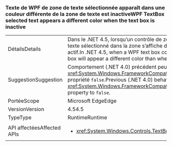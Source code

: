 ### <a name="wpf-textbox-selected-text-appears-a-different-color-when-the-text-box-is-inactive"></a><span data-ttu-id="4554c-101">Texte de WPF de zone de texte sélectionnée apparaît dans une couleur différente de la zone de texte est inactive</span><span class="sxs-lookup"><span data-stu-id="4554c-101">WPF TextBox selected text appears a different color when the text box is inactive</span></span>

|   |   |
|---|---|
|<span data-ttu-id="4554c-102">Détails</span><span class="sxs-lookup"><span data-stu-id="4554c-102">Details</span></span>|<span data-ttu-id="4554c-103">Dans le .NET 4.5, lorsqu’un contrôle de zone de texte WPF est inactif (c’est-à-dire qu’il n’a pas le focus), le texte sélectionné dans la zone s’affiche dans une couleur différente de celle utilisée lorsque le contrôle est actif.</span><span class="sxs-lookup"><span data-stu-id="4554c-103">In .NET 4.5, when a WPF text box control is inactive (it doesn't have focus), the selected text inside the box will appear a different color than when the control is active.</span></span>|
|<span data-ttu-id="4554c-104">Suggestion</span><span class="sxs-lookup"><span data-stu-id="4554c-104">Suggestion</span></span>|<span data-ttu-id="4554c-105">Comportement (.NET 4.0) précédent peut être restauré en affectant la <xref:System.Windows.FrameworkCompatibilityPreferences.AreInactiveSelectionHighlightBrushKeysSupported> propriété <code>false</code>.</span><span class="sxs-lookup"><span data-stu-id="4554c-105">Previous (.NET 4.0) behavior may be restored by setting the <xref:System.Windows.FrameworkCompatibilityPreferences.AreInactiveSelectionHighlightBrushKeysSupported> property to <code>false</code>.</span></span>|
|<span data-ttu-id="4554c-106">Portée</span><span class="sxs-lookup"><span data-stu-id="4554c-106">Scope</span></span>|<span data-ttu-id="4554c-107">Microsoft Edge</span><span class="sxs-lookup"><span data-stu-id="4554c-107">Edge</span></span>|
|<span data-ttu-id="4554c-108">Version</span><span class="sxs-lookup"><span data-stu-id="4554c-108">Version</span></span>|<span data-ttu-id="4554c-109">4.5</span><span class="sxs-lookup"><span data-stu-id="4554c-109">4.5</span></span>|
|<span data-ttu-id="4554c-110">Type</span><span class="sxs-lookup"><span data-stu-id="4554c-110">Type</span></span>|<span data-ttu-id="4554c-111">Runtime</span><span class="sxs-lookup"><span data-stu-id="4554c-111">Runtime</span></span>|
|<span data-ttu-id="4554c-112">API affectées</span><span class="sxs-lookup"><span data-stu-id="4554c-112">Affected APIs</span></span>|<ul><li><xref:System.Windows.Controls.TextBox?displayProperty=nameWithType></li></ul>|

